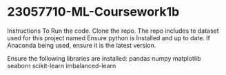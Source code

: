 # 23057710-ML-Coursework1b
Instructions To Run the code.
Clone the repo.
The repo includes te dataset used for this project named 
Ensure python is Installed and up to date. If Anaconda being used, ensure it is the latest version.

Ensure the following libraries are installed:
pandas
numpy
matplotlib
seaborn
scikit-learn
imbalanced-learn
